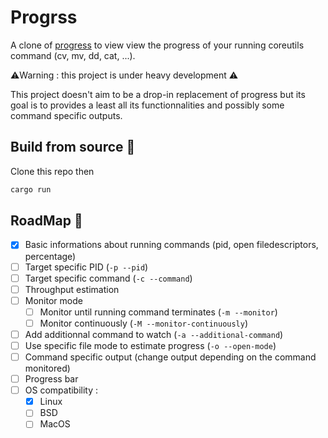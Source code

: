 # Progrss

A clone of [progress](https://github.com/Xfennec/progress) to view view the progress of your running coreutils command (cv, mv, dd, cat, ...).

⚠️Warning : this project is under heavy development ⚠️

This project doesn't aim to be a drop-in replacement of progress but its goal is to provides a least all its functionnalities and possibly some command specific outputs.


## Build from source 🔨

Clone this repo then

```bash
cargo run
```


## RoadMap 📜

- [x] Basic informations about running commands (pid, open filedescriptors, percentage)
- [ ] Target specific PID (`-p --pid`)
- [ ] Target specific command (`-c --command`)
- [ ] Throughput estimation
- [ ] Monitor mode
  - [ ] Monitor until running command terminates (`-m --monitor`)
  - [ ] Monitor continuously (`-M --monitor-continuously`)
- [ ] Add additionnal command to watch (`-a --additional-command`)
- [ ] Use specific file mode to estimate progress (`-o --open-mode`)
- [ ] Command specific output (change output depending on the command monitored)
- [ ] Progress bar
- [ ] OS compatibility :
  - [x] Linux
  - [ ] BSD
  - [ ] MacOS

